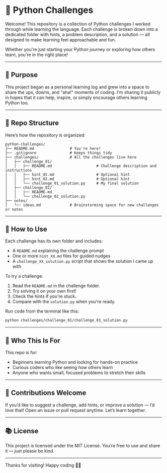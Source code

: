 # 🐍 Python Challenges

Welcome! This repository is a collection of Python challenges I worked through while learning the language. Each challenge is broken down into a dedicated folder with hints, a problem description, and a solution — all designed to make learning feel approachable and fun.

Whether you're just starting your Python journey or exploring how others learn, you're in the right place!

---

## 🎯 Purpose

This project began as a personal learning log and grew into a space to share the ups, downs, and "aha!" moments of coding. I'm sharing it publicly in hopes that it can help, inspire, or simply encourage others learning Python too.

---

## 📁 Repo Structure

Here’s how the repository is organized:

```
python-challenges/
├── README.md                # You're here!
├── .gitignore               # Keeps things tidy
├── challenges/              # All the challenges live here
│   ├── challenge_01/
│   │   ├── README.md                    # Challenge description and instructions
│   │   ├── hint_01.md                   # Optional hint
│   │   ├── hint_02.md                   # Optional hint
│   │   └── challenge_01_solution.py     # My final solution
│   ├── challenge_02/
│   │   ├── README.md
│   │   └── challenge_02_solution.py
├── notes/
│   └── ideas.md             # Brainstorming space for new challenges or notes
```

---

## 🚀 How to Use

Each challenge has its own folder and includes:

- A `README.md` explaining the challenge prompt
- One or more `hint_XX.md` files for guided nudges
- A `challenge_XX_solution.py` script that shows the solution I came up with

To try a challenge:
1. Read the `README.md` in the challenge folder.
2. Try solving it on your own first!
3. Check the hints if you're stuck.
4. Compare with the `solution.py` when you're ready.

Run code from the terminal like this:

```bash
python challenges/challenge_01/challenge_01_solution.py
```

---

## 🧠 Who This Is For

This repo is for:
- Beginners learning Python and looking for hands-on practice
- Curious coders who like seeing how others learn
- Anyone who wants small, focused problems to stretch their skills

---

## 🤝 Contributions Welcome

If you’d like to suggest a challenge, add hints, or improve a solution — I’d love that! Open an issue or pull request anytime. Let’s learn together.

---

## 📚 License

This project is licensed under the MIT License. You’re free to use and share it — just please be kind.

---

Thanks for visiting! Happy coding 🐍✨
